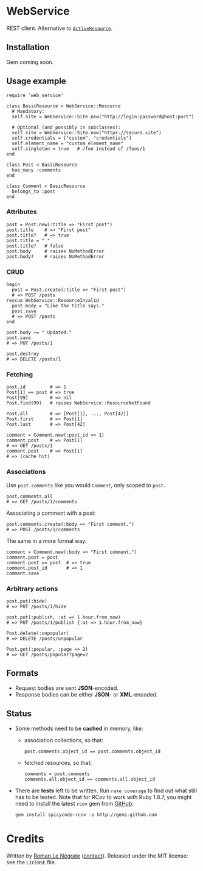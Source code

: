 # WebService

REST client. Alternative to [`ActiveResource`](http://api.rubyonrails.org/classes/ActiveResource/Base.html).

## Installation

Gem coming soon.

## Usage example

    require 'web_service'
    
    class BasicResource < WebService::Resource
      # Mandatory:
      self.site = WebService::Site.new("http://login:password@host:port")
      
      # Optional (and possibly in subclasses):
      self.site = WebService::Site.new("https://secure.site")
      self.credentials = ["custom", "credentials"]
      self.element_name = "custom_element_name"
      self.singleton = true   # /foo instead of /foos/1
    end
    
    class Post < BasicResource
      has_many :comments
    end
    
    class Comment < BasicResource
      belongs_to :post
    end

### Attributes

    post = Post.new(:title => "First post")
    post.title    # => "First post"
    post.title?   # => true
    post.title = " "
    post.title?   # false
    post.body     # raises NoMethodError
    post.body?    # raises NoMethodError

### CRUD

    begin
      post = Post.create(:title => "First post")
      # => POST /posts
    rescue WebService::ResourceInvalid
      post.body = "Like the title says."
      post.save
      # => POST /posts
    end
    
    post.body += " Updated."
    post.save
    # => PUT /posts/1
    
    post.destroy
    # => DELETE /posts/1

### Fetching

    post.id         # => 1
    Post[1] == post # => true
    Post[99]        # => nil
    Post.find(99)   # raises WebService::ResourceNotFound
    
    Post.all        # => [Post[1], ..., Post[42]]
    Post.first      # => Post[1]
    Post.last       # => Post[42]
    
    comment = Comment.new(:post_id => 1)
    comment.post    # => Post[1]
    # => GET /posts/1
    comment.post    # => Post[1]
    # => (cache hit)

### Associations

Use `post.comments` like you would `Comment`, only scoped to `post`.

    post.comments.all
    # => GET /posts/1/comments

Associating a comment with a post:

    post.comments.create(:body => "First comment.")
    # => POST /posts/1/comments

The same in a more formal way:

    comment = Comment.new(:body => "First comment.")
    comment.post = post
    comment.post == post  # => true
    comment.post_id       # => 1
    comment.save

### Arbitrary actions

    post.put(:hide)
    # => PUT /posts/1/hide
    
    post.put(:publish, :at => 1.hour.from_now)
    # => PUT /posts/1/publish {:at => 1.hour.from_now}
    
    Post.delete(:unpopular)
    # => DELETE /posts/unpopular
    
    Post.get(:popular, :page => 2)
    # => GET /posts/popular?page=2

## Formats

* Request bodies are sent **JSON**-encoded.
* Response bodies can be either **JSON**- or **XML**-encoded.

## Status

* Some methods need to be **cached** in memory, like:

  * association collections, so that:

        post.comments.object_id == post.comments.object_id

  * fetched resources, so that:

        comments = post.comments
        comments.all.object_id == comments.all.object_id

* There are **tests** left to be written. Run `rake coverage` to find out what still has to be tested. Note that for RCov to work with Ruby 1.8.7, you might need to install the latest `rcov` gem from [GitHub](http://github.com/spicycode/rcov):

      gem install spicycode-rcov -s http://gems.github.com


# Credits

Written by [Roman Le Négrate](http://roman.flucti.com) ([contact](mailto:roman.lenegrate@gmail.com)). Released under the MIT license: see the `LICENSE` file.
